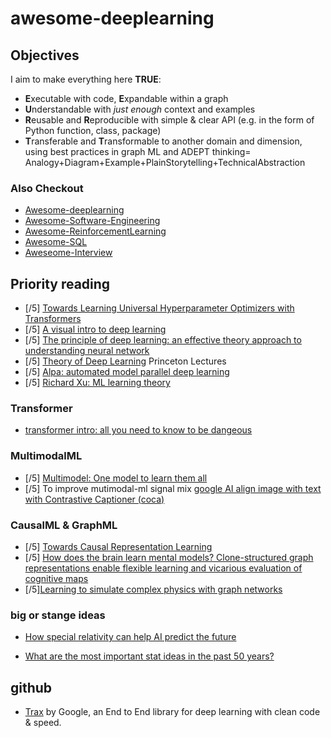 # awesome-deeplearning

## Objectives
I aim to make everything here **TRUE**:
- **E**xecutable with code, **E**xpandable within a graph
- **U**nderstandable with *just enough* context and examples
- **R**eusable and **R**eproducible with simple & clear API (e.g. in the form of Python function, class, package)
- **T**ransferable and **T**ransformable to another domain and dimension, using best practices in graph ML and  ADEPT thinking= Analogy+Diagram+Example+PlainStorytelling+TechnicalAbstraction

### Also Checkout
- [Awesome-deeplearning](https://github.com/wjlgatech/awesome-deeplearning)
- [Awesome-Software-Engineering](https://github.com/wjlgatech/awesome-software-engineering)
- [Awesome-ReinforcementLearning](https://github.com/wjlgatech/awesome-reinforcementLearning)
- [Awesome-SQL](https://github.com/wjlgatech/awesome-sql)
- [Aweseome-Interview](https://github.com/wjlgatech/awesome-interview)

## Priority reading
- [/5] [Towards Learning Universal Hyperparameter Optimizers with Transformers](https://deepai.org/publication/towards-learning-universal-hyperparameter-optimizers-with-transformers)
- [/5] [A visual intro to deep learning](https://kdimensions.gumroad.com/l/visualdl)
- [/5] [The principle of deep learning: an effective theory approach to understanding neural network](https://arxiv.org/abs/2106.10165) 
- [/5] [Theory of Deep Learning](https://www.cs.princeton.edu/courses/archive/fall19/cos597B/lecnotes/bookdraft.pdf) Princeton Lectures
- [/5] [Alpa: automated model parallel deep learning](https://ai.googleblog.com/2022/05/alpa-automated-model-parallel-deep.html)
- [/5] [Richard Xu: ML learning theory](https://github.com/roboticcam/machine-learning-notes)


### Transformer
- [transformer intro: all you need to know to be dangeous](https://aman.ai/primers/ai/transformers/)

### MultimodalML
- [/5] [Multimodel: One model to learn them all](https://arxiv.org/abs/1706.05137)
- [/5] To improve mutimodal-ml signal mix [google AI align image with text with Contrastive Captioner (coca)](https://www.marktechpost.com/2022/05/30/google-ai-proposes-contrastive-captioner-coca-a-novel-encoder-decoder-model-that-simultaneously-produces-aligned-unimodal-image-and-text-embeddings/)

### CausalML & GraphML
- [/5] [Towards Causal Representation Learning](https://arxiv.org/abs/2102.11107)
- [/5] [How does the brain learn mental models? Clone-structured graph representations enable flexible learning and vicarious evaluation of cognitive maps](https://lnkd.in/ep4kKCXu)
- [/5][Learning to simulate complex physics with graph networks](https://arxiv.org/abs/2002.09405)

### big or stange ideas
- [How special relativity can help AI predict the future](https://www.technologyreview.com/2020/08/28/1007770/special-relativity-light-cones-ai-predict-future-causality-medicine/?utm_campaign=site_visitor.unpaid.engagement&utm_source=LinkedIn&utm_medium=tr_social)

- [What are the most important stat ideas in the past 50 years?](http://www.stat.columbia.edu/~gelman/research/unpublished/stat50.pdf)

## github
- [Trax](https://github.com/google/trax) by Google, an End to End library for deep learning with clean code & speed.



